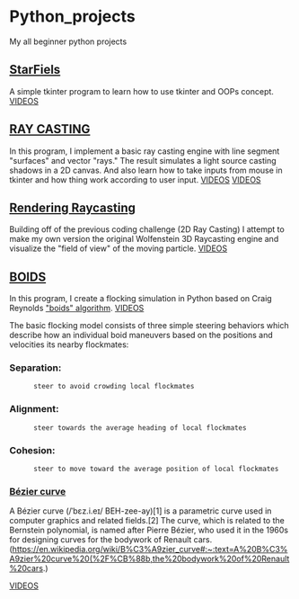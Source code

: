 # Python_projects
My all beginner python projects


## [StarFiels](https://github.com/i-am-creator/Python_projects/blob/master/1_star_field.py)

A simple tkinter program to learn how to use tkinter and OOPs concept.
[VIDEOS](https://drive.google.com/file/d/102xUgzsYoiz1OKLrQ3MNcTZ_jXD2FoKt/view?usp=sharing)


## [RAY CASTING](https://github.com/i-am-creator/Python_projects/blob/master/2_2D_RayCasting.py)

In this program, I implement a basic ray casting engine with line segment "surfaces" and vector "rays." The result simulates a light source casting shadows in a 2D canvas. And also learn how to take inputs from mouse in tkinter and how thing work according to user input.
[VIDEOS](https://drive.google.com/file/d/1-kjvtnIOQeEdkgkUwZo0NwbGuxSJCoDe/view?usp=sharing)
[VIDEOS](https://drive.google.com/file/d/1-krN0YGYfSoC-GZYjQTQLCTOdNqqXcb-/view?usp=sharing)


## [Rendering Raycasting](3_Rendering_Raycasting.py)

Building off of the previous coding challenge (2D Ray Casting) I attempt to make my own version the original Wolfenstein 3D Raycasting engine and visualize the "field of view" of the moving particle.
[VIDEOS](https://drive.google.com/file/d/10Bi9vMS3Mu2hOKnq-b87rkKQ8C1Mj2ZV/view?usp=sharing)

## [BOIDS](4_biods.py)


In this program, I create a flocking simulation in Python based on Craig Reynolds ["boids" algorithm](https://www.red3d.com/cwr/boids/).
[VIDEOS](https://drive.google.com/file/d/1yLBndM-pUy8X3xHR91Be8UXQ-KuI8ULD/view?usp=sharing)

The basic flocking model consists of three simple steering behaviors which describe how an individual boid maneuvers based on the positions and velocities its nearby flockmates:

###    Separation: 
          steer to avoid crowding local flockmates
###    Alignment:
          steer towards the average heading of local flockmates
###    Cohesion:
          steer to move toward the average position of local flockmates
          
          
          
### [Bézier curve](5_BézierCurve.py)

A Bézier curve (/ˈbɛz.i.eɪ/ BEH-zee-ay)[1] is a parametric curve used in computer graphics and related fields.[2] The curve, which is related to the Bernstein polynomial, is named after Pierre Bézier, who used it in the 1960s for designing curves for the bodywork of Renault cars. (https://en.wikipedia.org/wiki/B%C3%A9zier_curve#:~:text=A%20B%C3%A9zier%20curve%20(%2F%CB%88b,the%20bodywork%20of%20Renault%20cars.)



[VIDEOS](https://drive.google.com/file/d/1wD7nvwxiOuO3j4nB4xemjzKs3IaeYotA/view?usp=sharing)

